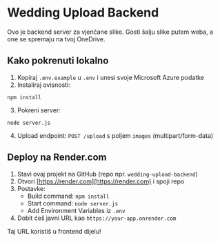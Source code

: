 # Wedding Upload Backend

Ovo je backend server za vjenčane slike. Gosti šalju slike putem weba, a one se spremaju na tvoj OneDrive.

## Kako pokrenuti lokalno

1. Kopiraj `.env.example` u `.env` i unesi svoje Microsoft Azure podatke
2. Instaliraj ovisnosti:
```
npm install
```
3. Pokreni server:
```
node server.js
```
4. Upload endpoint: `POST /upload` s poljem `images` (multipart/form-data)

## Deploy na Render.com

1. Stavi ovaj projekt na GitHub (repo npr. `wedding-upload-backend`)
2. Otvori [https://render.com](https://render.com) i spoji repo
3. Postavke:
   - Build command: `npm install`
   - Start command: `node server.js`
   - Add Environment Variables iz `.env`
4. Dobit ćeš javni URL kao `https://your-app.onrender.com`

Taj URL koristiš u frontend dijelu!

